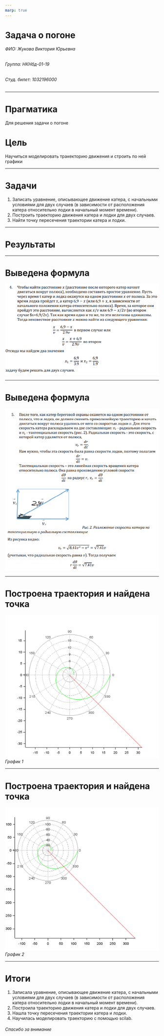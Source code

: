 ```yaml
---
marp: true
---
```

# Задача о погоне

###### ФИО: Жукова Виктория Юрьевна
###### Группа: НКНбд-01-19  
###### Студ. билет: 1032196000

---

# Прагматика
Для решения задачи о погоне

# Цель
Научиться моделировать тракекторию движения и строить по ней графики

---

# Задачи
1. Записать уравнение, описывающее движение катера, с начальными
условиями для двух случаев (в зависимости от расположения катера
относительно лодки в начальный момент времени).
2. Построить траекторию движения катера и лодки для двух случаев.
3. Найти точку пересечения траектории катера и лодки.

---

# Результаты

---

# Выведена формула
![Выведение формулы часть 1](img/1.PNG)

---

# Выведена формула
![Выведение формулы часть 2](img/2.PNG)

---

# Построена траектория и найдена точка
![Траектория для случая 1](img/5.PNG)
*График 1*

---

# Построена траектория и найдена точка
![Траектория для случая 2](img/3.PNG)
*График 2*

---

# Итоги

1. Записала уравнение, описывающее движение катера, с начальными
условиями для двух случаев (в зависимости от расположения катера
относительно лодки в начальный момент времени).
2. Построила траекторию движения катера и лодки для двух случаев.
3. Нашла точку пересечения траектории катера и лодки. 
4. Научилась моделировать траекторию с помощью scilab.

###### Спасибо за внимание
